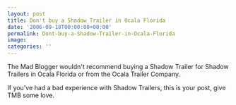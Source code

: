 ```yaml
---
layout: post
title: Don't buy a Shadow Trailer in Ocala Florida
date: '2006-09-18T00:00:00+00:00'
permalink: Dont-buy-a-Shadow-Trailer-in-Ocala-Florida
image: 
categories: ''
---
```

The Mad Blogger&nbsp;wouldn't recommend buying a Shadow Trailer for Shadow Trailers in Ocala Florida or from the Ocala Trailer Company.

If you've had a bad experience with Shadow Trailers, this is your post, give TMB some love.

